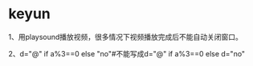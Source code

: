 # keyun

1、用playsound播放视频，很多情况下视频播放完成后不能自动关闭窗口。

2、d="@" if a%3==0 else "no"#不能写成d="@" if a%3==0 else d="no"


